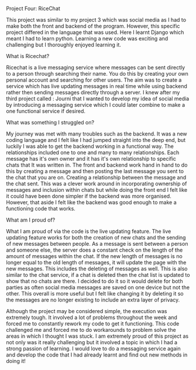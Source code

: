 Project Four: RiceChat

This project was similar to my project 3 which was social media as I had to make both the front and backend of the program. However, this specific project
differed in the language that was used. Here I learnt Django which meant I had to learn python. Learning a new code was exciting and challenging but 
I thoroughly enjoyed learning it.

What is Ricechat?

Ricechat is a live messaging service where messages can be sent directly to a person through searching their name. You do this by creating your own
personal account and searching for other users. The aim was to create a service which has live updating messages in real time while using backend
rather then sending messages directly through a server. I knew after my third project called : Journi that I wanted to develop my idea of social media
by introducing a messaging service which I could later combine to make a one functional service if desired.

What was something I struggled on?

My journey was met with many troubles such as the backend. It was a new coding language and I felt like I had jumped straight into the deep end, but luckily
I was able to get the backend working in a functional way. The relationships included one to one and many to many relationships. Each message has it's own
owner and it has it's own relationship to specific chats that It was written in. The front and backend work hand in hand to do this by creating a message and then
posting the last message you sent to the chat that you are on. Creating a relationship between the message and the chat sent.
This was a clever work around in incorporating ownership of messages and inclusion within chats but while doing the front end I felt like it could have been
done simpler if the backend was more organised. However, that aside I felt like the backend was good enough to make a functioning code that works. 

What am I proud of?

What I am proud of via the code is the live updating feature. The live updating feature works for both the creation of new chats and the sending of new
messages between people. As a message is sent between a person and someone else, the server does a constant check on the length of the amount of messages
within the chat. If the new length of messages is no longer equal to the old length of messages, it will update the page with the new messages.
This includes the deleting of messages as well. This is also similar to the chat service, if a chat is deleted then the chat list is updated to show that
no chats are there. I decided to do it so it would delete for both parties as often social media messages are saved on one device but not the other. 
This overall is more useful but I felt like changing it by deleting it so the messages are no longer existing to include an extra layer of privacy.

Although the project may be considered simple, the execution was extremely tough. It involved a lot of problems throughout the week and forced me to 
constantly rework my code to get it functioning. This code challenged me and forced me to do workarounds to problem solve the areas in which I thought
I was stuck. I am extremely proud of this project as not only was it really challenging but it involved a topic in which I had a strong passion of learning.
I would love to do a messaging service again and develop the code that I had already learnt and find out new methods in doing it!
